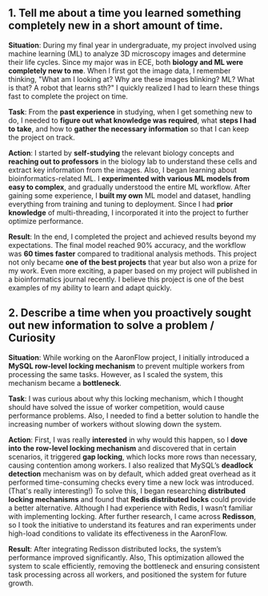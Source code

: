 ## 1. Tell me about a time you learned something completely new in a short amount of time.

**Situation**: During my final year in undergraduate, my project involved using machine learning (ML) to analyze 3D microscopy images and determine their life cycles. Since my major was in ECE, both **biology and ML were completely new to me**. When I first got the image data, I remember thinking, "What am I looking at? Why are these images blinking?  ML? What is that? A robot that learns sth?" I quickly realized I had to learn these things fast to complete the project on time.

**Task**: From the **past experience** in studying, when I get something new to do, I needed to **figure out what knowledge was required**, what **steps I had to take**, and how to **gather the necessary information** so that I can keep the project on track.

**Action**: I started by **self-studying** the relevant biology concepts and **reaching out to professors** in the biology lab to understand these cells and extract key information from the images. Also, I began learning about bioinformatics-related ML. I **experimented with various ML models from easy to complex**, and gradually understood the entire ML workflow. After gaining some experience, I **built my own** ML model and dataset, handling everything from training and tuning to deployment. Since I had **prior knowledge** of multi-threading, I incorporated it into the project to further optimize performance.

**Result**: In the end, I completed the project and achieved results beyond my expectations. The final model reached 90% accuracy, and the workflow was **60 times faster** compared to traditional analysis methods. This project not only became **one of the best projects** that year but also won a prize for my work. Even more exciting, a paper based on my project will published in a bioinformatics journal recently. I believe this project is one of the best examples of my ability to learn and adapt quickly.

## 2. Describe a time when you proactively sought out new information to solve a problem / Curiosity

**Situation**: While working on the AaronFlow project, I initially introduced a **MySQL row-level locking mechanism** to prevent multiple workers from processing the same tasks. However, as I scaled the system, this mechanism became a **bottleneck**.

**Task**: I was curious about why this locking mechanism, which I thought should have solved the issue of worker competition, would cause performance problems. Also, I needed to find a better solution to handle the increasing number of workers without slowing down the system.

**Action**: First, I was really **interested** in why would this happen, so I **dove into the row-level locking mechanism** and discovered that in certain scenarios, it triggered **gap locking**, which locks more rows than necessary, causing contention among workers. I also realized that MySQL’s **deadlock detection** mechanism was on by default, which added great overhead as it performed time-consuming checks every time a new lock was introduced. (That's really interesting!)
To solve this, I began researching **distributed locking mechanisms** and found that **Redis distributed locks** could provide a better alternative. Although I had experience with Redis, I wasn’t familiar with implementing locking. After further research, I came across **Redisson**, so I took the initiative to understand its features and ran experiments under high-load conditions to validate its effectiveness in the AaronFlow.

**Result**: After integrating Redisson distributed locks, the system’s performance improved significantly. Also, This optimization allowed the system to scale efficiently, removing the bottleneck and ensuring consistent task processing across all workers, and positioned the system for future growth.